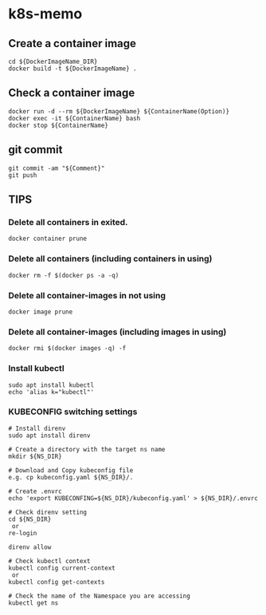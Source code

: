# k8s-memo

## Create a container image
```
cd ${DockerImageName_DIR}
docker build -t ${DockerImageName} .
```

## Check a container image
```
docker run -d --rm ${DockerImageName} ${ContainerName(Option)} 
docker exec -it ${ContainerName} bash
docker stop ${ContainerName}
```

## git commit
```
git commit -am "${Comment}"
git push
```

## TIPS
### Delete all containers in exited.
```
docker container prune
```

### Delete all containers (including containers in using)
```
docker rm -f $(docker ps -a -q)
```

### Delete all container-images in not using
```
docker image prune
```

### Delete all container-images (including images in using)
```
docker rmi $(docker images -q) -f
```

### Install kubectl
```
sudo apt install kubectl
echo 'alias k="kubectl"'
```

### KUBECONFIG switching settings
```
# Install direnv
sudo apt install direnv

# Create a directory with the target ns name
mkdir ${NS_DIR}

# Download and Copy kubeconfig file
e.g. cp kubeconfig.yaml ${NS_DIR}/.

# Create .envrc
echo 'export KUBECONFING=${NS_DIR}/kubeconfig.yaml' > ${NS_DIR}/.envrc

# Check direnv setting
cd ${NS_DIR}
 or
re-login

direnv allow

# Check kubectl context
kubectl config current-context
 or
kubectl config get-contexts

# Check the name of the Namespace you are accessing
kubectl get ns
```
